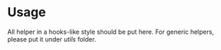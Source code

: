 # Usage

All helper in a hooks-like style should be put here. For generic helpers, please put it under _utils_ folder.
